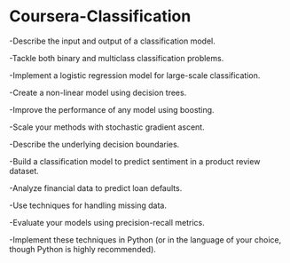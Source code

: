 # Coursera-Classification

 -Describe the input and output of a classification model.
 
 -Tackle both binary and multiclass classification problems.
 
 -Implement a logistic regression model for large-scale classification.  
 
 -Create a non-linear model using decision trees.
 
 -Improve the performance of any model using boosting.
 
 -Scale your methods with stochastic gradient ascent.
 
 -Describe the underlying decision boundaries.  
 
 -Build a classification model to predict sentiment in a product review dataset.  
 
 -Analyze financial data to predict loan defaults.
 
 -Use techniques for handling missing data.
 
 -Evaluate your models using precision-recall metrics.
 
 -Implement these techniques in Python (or in the language of your choice, though Python is highly recommended).
 
